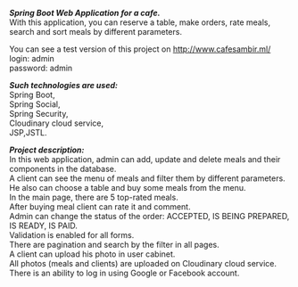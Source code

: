 ***Spring Boot Web Application for a cafe.***<br/>
With this application, you can reserve a table, make orders, rate meals, search and sort meals by different parameters.<br/>

You can see a test version of this project on http://www.cafesambir.ml/<br/>
login: admin<br/>
password: admin<br/>

***Such technologies are used:***<br/>
Spring Boot,<br/>
Spring Social,<br/>
Spring Security,<br/>
Cloudinary cloud service,<br/>
JSP,JSTL.<br/>

***Project description:***<br/>
In this web application, admin can add, update and delete meals and their components in the database.<br/>
A client can see the menu of meals and filter them by different parameters.<br/>
He also can choose a table and buy some meals from the menu.<br/>
In the main page, there are 5 top-rated meals.<br/>
After buying meal client can rate it and comment.<br/>
Admin can change the status of the order: ACCEPTED, IS BEING PREPARED, IS READY, IS PAID.<br/>
Validation is enabled for all forms.<br/>
There are pagination and search by the filter in all pages.<br/>
A client can upload his photo in user cabinet.<br/>
All photos (meals and clients) are uploaded on Cloudinary cloud service.<br/>
There is an ability to log in using Google or Facebook account.
